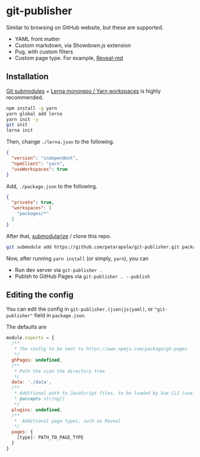 # git-publisher

Similar to browsing on GitHub website, but these are supported.

- YAML front matter
- Custom markdown, via Showdown.js extension
- Pug, with custom filters
- Custom page type. For example, [Reveal-md](https://github.com/patarapolw/reveal-md)

## Installation

[Git submodules](https://git-scm.com/docs/git-submodule) + [Lerna monorepo / Yarn workspaces](https://dev.to/patarapolw/monorepo-with-three-subrepos-for-web-apps-2ohc) is highly recommended.

```sh
npm install -g yarn
yarn global add lerna
yarn init -y
git init
lerna init
```

Then, change `./lerna.json` to the following.

```json
{
  "version": "independent",
  "npmClient": "yarn",
  "useWorkspaces": true
}
```

Add, `./package.json` to the following.

```json
{
  "private": true,
  "workspaces": [
    "packages/*"
  ]
}
```

After that, [submodularize](https://git-scm.com/docs/git-submodule) / clone this repo.

```sh
git submodule add https://github.com/patarapolw/git-publisher.git packages/git-publisher
```

Now, after running `yarn install` (or simply, `yarn`), you can

- Run dev server via `git-publisher .`
- Publsh to GitHub Pages via `git-publisher . --publish`

## Editing the config

You can edit the config in `git-publisher.(json|js|yaml)`, or `"git-publisher"` field in `package.json`.

The defaults are

```js
module.exports = {
  /**
   * The config to be sent to https://www.npmjs.com/package/gh-pages
   */
  ghPages: undefined,
  /**
   * Path the scan the directory tree
   */
  data: './data',
  /**
   * Additional path to JavaScript files, to be loaded by Vue CLI (vue.config.js)
   * @accepts string[]
   */
  plugins: undefined,
  /**
   *  Additional page types, such as Reveal
   */
  pages: {
    [type]: PATH_TO_PAGE_TYPE
  }
}
```
